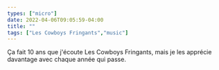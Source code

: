 ```yaml
---
types: ["micro"]
date: 2022-04-06T09:05:59-04:00
title: ""
tags: ["Les Cowboys Fringants","music"]
---
```

Ça fait 10 ans que j'écoute Les Cowboys Fringants, mais je les apprécie davantage avec chaque année qui passe.

